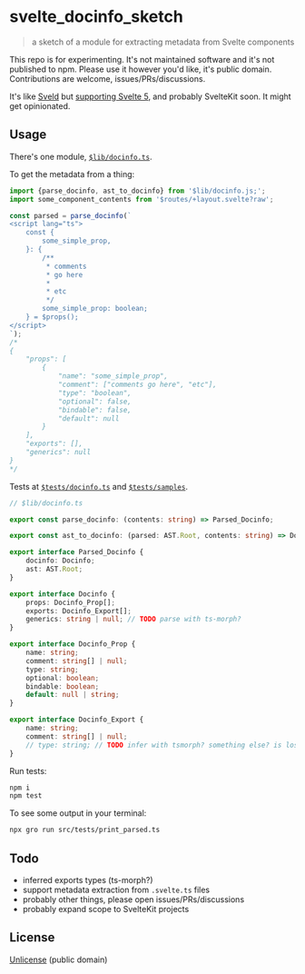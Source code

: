 # svelte_docinfo_sketch

> a sketch of a module for extracting metadata from Svelte components

This repo is for experimenting. It's not maintained software and it's not published to npm.
Please use it however you'd like, it's public domain.
Contributions are welcome, issues/PRs/discussions.

It's like [Sveld](https://github.com/carbon-design-system/sveld)
but [supporting Svelte 5](https://github.com/carbon-design-system/sveld/issues/128),
and probably SvelteKit soon. It might get opinionated.

## Usage

There's one module, [`$lib/docinfo.ts`](./src/lib/docinfo.ts).

To get the metadata from a thing:

```ts
import {parse_docinfo, ast_to_docinfo} from '$lib/docinfo.js;';
import some_component_contents from '$routes/+layout.svelte?raw';

const parsed = parse_docinfo(`
<script lang="ts">
	const {
		some_simple_prop,
	}: {
		/**
		 * comments
		 * go here
		 *
		 * etc
		 */
		some_simple_prop: boolean;
	} = $props();
</script>
`);
/*
{
	"props": [
		{
			"name": "some_simple_prop",
			"comment": ["comments go here", "etc"],
			"type": "boolean",
			"optional": false,
			"bindable": false,
			"default": null
		}
	],
	"exports": [],
	"generics": null
}
*/
```

Tests at [`$tests/docinfo.ts`](./src/tests/docinfo.test.ts)
and [`$tests/samples`](./src/tests/samples).

```ts
// $lib/docinfo.ts

export const parse_docinfo: (contents: string) => Parsed_Docinfo;

export const ast_to_docinfo: (parsed: AST.Root, contents: string) => Docinfo;

export interface Parsed_Docinfo {
	docinfo: Docinfo;
	ast: AST.Root;
}

export interface Docinfo {
	props: Docinfo_Prop[];
	exports: Docinfo_Export[];
	generics: string | null; // TODO parse with ts-morph?
}

export interface Docinfo_Prop {
	name: string;
	comment: string[] | null;
	type: string;
	optional: boolean;
	bindable: boolean;
	default: null | string;
}

export interface Docinfo_Export {
	name: string;
	comment: string[] | null;
	// type: string; // TODO infer with tsmorph? something else? is lossy to parse from the AST
}
```

Run tests:

```bash
npm i
npm test
```

To see some output in your terminal:

```bash
npx gro run src/tests/print_parsed.ts
```

## Todo

- inferred exports types (ts-morph?)
- support metadata extraction from `.svelte.ts` files
- probably other things, please open issues/PRs/discussions
- probably expand scope to SvelteKit projects

## License

[Unlicense](license) (public domain)

